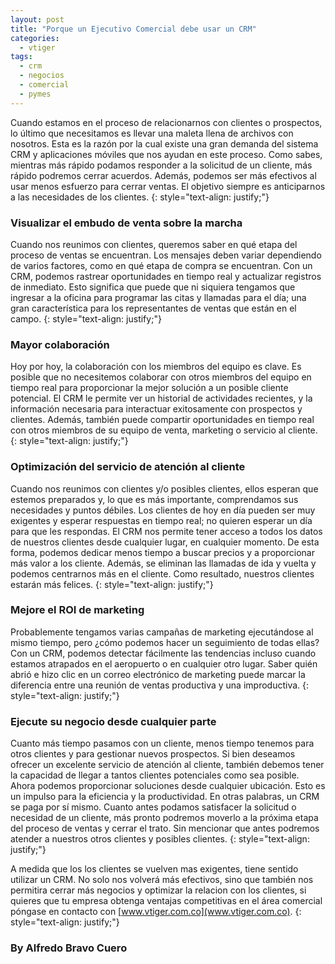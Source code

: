 ```yaml
---
layout: post
title: "Porque un Ejecutivo Comercial debe usar un CRM"
categories:
  - vtiger
tags:
  - crm
  - negocios
  - comercial
  - pymes
---
```


Cuando estamos en el proceso de relacionarnos con clientes o prospectos, lo último que necesitamos es llevar una maleta llena de archivos con nosotros. Esta es la razón por la cual existe una gran demanda del sistema CRM y aplicaciones móviles que nos ayudan en este proceso. Como sabes, mientras más rápido podamos responder a la solicitud de un cliente, más rápido podremos cerrar acuerdos. Además, podemos ser más efectivos al usar menos esfuerzo para cerrar ventas. El objetivo siempre es anticiparnos a las necesidades de los clientes.
{: style="text-align: justify;"}

### Visualizar el embudo de venta sobre la marcha
Cuando nos reunimos con clientes, queremos saber en qué etapa del proceso de ventas se encuentran. Los mensajes deben variar dependiendo de varios factores, como en qué etapa de compra se encuentran. Con un CRM, podemos rastrear oportunidades en tiempo real y actualizar registros de inmediato. Esto significa que puede que ni siquiera tengamos que ingresar a la oficina para programar las citas y llamadas para el día; una gran característica para los representantes de ventas que están en el campo.
{: style="text-align: justify;"}

### Mayor colaboración
Hoy por hoy, la colaboración con los miembros del equipo es clave. Es posible que no necesitemos colaborar con otros miembros del equipo en tiempo real para proporcionar la mejor solución a un posible cliente potencial. El CRM le permite ver un historial de actividades recientes, y la información necesaria para interactuar exitosamente con prospectos y clientes. Además, también puede compartir oportunidades en tiempo real con otros miembros de su equipo de venta, marketing o servicio al cliente.
{: style="text-align: justify;"}

### Optimización del servicio de atención al cliente
Cuando nos reunimos con clientes y/o posibles clientes, ellos esperan que estemos preparados y, lo que es más importante, comprendamos sus necesidades y puntos débiles. Los clientes de hoy en día pueden ser muy exigentes y esperar respuestas en tiempo real; no quieren esperar un día para que les respondas. El CRM nos permite tener acceso a todos los datos de nuestros clientes desde cualquier lugar, en cualquier momento. De esta forma, podemos dedicar menos tiempo a buscar precios y a proporcionar más valor a los cliente. Además, se eliminan las llamadas de ida y vuelta y podemos centrarnos más en el cliente. Como resultado, nuestros clientes estarán más felices.
{: style="text-align: justify;"}

### Mejore el ROI de marketing
Probablemente tengamos varias campañas de marketing ejecutándose al mismo tiempo, pero ¿cómo podemos hacer un seguimiento de todas ellas? Con un CRM, podemos detectar fácilmente las tendencias incluso cuando estamos atrapados en el aeropuerto o en cualquier otro lugar. Saber quién abrió e hizo clic en un correo electrónico de marketing puede marcar la diferencia entre una reunión de ventas productiva y una improductiva.
{: style="text-align: justify;"}

### Ejecute su negocio desde cualquier parte
Cuanto más tiempo pasamos con un cliente, menos tiempo tenemos para otros clientes y para gestionar nuevos prospectos. Si bien deseamos ofrecer un excelente servicio de atención al cliente, también debemos tener la capacidad de llegar a tantos clientes potenciales como sea posible. Ahora podemos proporcionar soluciones desde cualquier ubicación. Esto es un impulso para la eficiencia y la productividad. En otras palabras, un CRM se paga por sí mismo. Cuanto antes podamos satisfacer la solicitud o necesidad de un cliente, más pronto podremos moverlo a la próxima etapa del proceso de ventas y cerrar el trato. Sin mencionar que antes podremos atender a nuestros otros clientes y posibles clientes.
{: style="text-align: justify;"}

A medida que los los clientes se vuelven mas exigentes, tiene sentido utilizar un CRM. No solo nos volverá más efectivos, sino que también nos permitira cerrar más negocios y optimizar la relacion con los clientes, si quieres que tu empresa obtenga ventajas competitivas en el área comercial póngase en contacto con [www.vtiger.com.co](www.vtiger.com.co).
{: style="text-align: justify;"}

### By Alfredo Bravo Cuero
